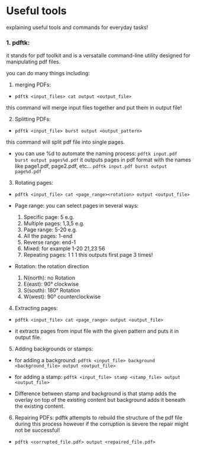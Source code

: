 # Useful tools
explaining useful tools and commands for everyday tasks!

### **1. pdftk:**
it stands for pdf toolkit and is a versataile command-line utility designed for manipulating pdf files.

you can do many things including:
1. merging PDFs:

  - `pdftk <input_files> cat output <output_file>`
  
  this command will merge input files together and put them in output file!

2. Splitting PDFs:

  - `pdftk <input_file> burst output <output_pattern>`
  
this command will split pdf file into single pages. 

  * you can use %d to automate the naming process: `pdftk input.pdf burst output pages%d.pdf` it outputs pages in pdf format with the names like page1.pdf, page2.pdf, etc...
`pdftk input.pdf burst output page%d.pdf`

3. Rotating pages:

  - `pdftk <input_file> cat <page_range><rotation> output <output_file>`
  
  * Page range: you can select pages in several ways: 
    1. Specific page: 5 e.g.
    2. Multiple pages: 1,3,5 e.g.
    3. Page range: 5-20 e.g.
    4. All the pages: 1-end
    5. Reverse range: end-1
    6. Mixed: for example 1-20 21,23 56
    7. Repeating pages: 1 1 1 this outputs first page 3 times!

  * Rotation: the rotation direction
    1. N(north): no Rotation
    2. E(east): 90° clockwise
    3. S(south): 180° Rotation
    4. W(west): 90° counterclockwise

4. Extracting pages:

  - `pdftk <input_file> cat <page_range> output <output_file>`

  * it extracts pages from input file with the given pattern and puts it in output file.
  
5. Adding backgrounds or stamps:

  - for adding a background: `pdftk <input_file> background <background_file> output <output_file>`
  
  - for adding a stamp: `pdftk <input_file> stamp <stamp_file> output <output_file>`
  
  * Difference between stamp and background is that stamp adds the overlay on top of the existing content but background adds it beneath the existing content.
  
6. Repairing PDFs: pdftk attempts to rebuild the structure of the pdf file during this process however if the corruption is severe the repair might not be successful!

- `pdftk <corrupted_file.pdf> output <repaired_file.pdf>`

